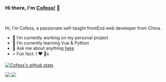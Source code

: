### Hi there, I'm [Cofess!](https://blog.cofess.com/) 👋
<br />

Hi, I'm Cofess, a passionate self-taught frontEnd web developer from China.

- 🔭 I’m currently working on my personal project
- 🌱 I’m currently learning Vue & Python
- 💬 Ask me about anything [here](https://github.com/cofess/cofess/issues)
- ⚡ Fun fact: I :heart: :dog:s

<!-- **Languages and Tools:**  

<code><img height="20" src="https://raw.githubusercontent.com/github/explore/80688e429a7d4ef2fca1e82350fe8e3517d3494d/topics/javascript/javascript.png"></code>
<code><img height="20" src="https://raw.githubusercontent.com/github/explore/80688e429a7d4ef2fca1e82350fe8e3517d3494d/topics/typescript/typescript.png"></code>
<code><img height="20" src="https://raw.githubusercontent.com/github/explore/80688e429a7d4ef2fca1e82350fe8e3517d3494d/topics/react/react.png"></code>
<code><img height="20" src="https://raw.githubusercontent.com/github/explore/5c058a388828bb5fde0bcafd4bc867b5bb3f26f3/topics/graphql/graphql.png"></code>
<code><img height="20" src="https://raw.githubusercontent.com/github/explore/80688e429a7d4ef2fca1e82350fe8e3517d3494d/topics/nodejs/nodejs.png"></code> -->

<!--- 
  if you have forked this to use on your profile, 
  Change the `github-readme-stats.anuraghazra1.vercel.app` to `github-readme-stats.vercel.app` 
--->

[![Cofess's github stats](https://github-readme-stats.anuraghazra1.vercel.app/api?username=cofess&show_icons=true&title_color=fff&icon_color=79ff97&text_color=9f9f9f&bg_color=151515)](https://github.com/cofess/hexo-theme-pure)

<a href="https://github.com/cofess/hexo-theme-pure">
  <img align="left" src="https://github-readme-stats.anuraghazra1.vercel.app/api/pin/?username=cofess&repo=hexo-theme-pure&title_color=fff&icon_color=79ff97&text_color=9f9f9f&bg_color=151515" />
</a>

<a href="https://github.com/cofess/cofess.github.io">
  <img align="left" src="https://github-readme-stats.anuraghazra1.vercel.app/api/pin/?username=cofess&repo=cofess.github.io&title_color=fff&icon_color=79ff97&text_color=9f9f9f&bg_color=151515" />
</a>
